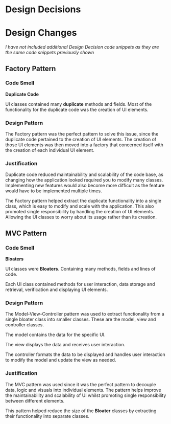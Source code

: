 # Design Decisions

# Design Changes

_I have not included additional Design Decision code snippets as they are the same code snippets previously shown_

## Factory Pattern

### Code Smell

**Duplicate Code**

UI classes contained many **duplicate** methods and fields. Most of the functionality for the duplicate code was the creation of UI elements.

  

### Design Pattern

The Factory pattern was the perfect pattern to solve this issue, since the duplicate code pertained to the creation of UI elements. The creation of those UI elements was then moved into a factory that concerned itself with the creation of each individual UI element.

  

### Justification

Duplicate code reduced maintainability and scalability of the code base, as changing how the application looked required you to modify many classes. Implementing new features would also become more difficult as the feature would have to be implemented multiple times.

The Factory pattern helped extract the duplicate functionality into a single class, which is easy to modify and scale with the application. This also promoted single responsibility by handling the creation of UI elements. Allowing the UI classes to worry about its usage rather than its creation.

  

## MVC Pattern

### Code Smell

**Bloaters**

UI classes were **Bloaters**. Containing many methods, fields and lines of code.

Each UI class contained methods for user interaction, data storage and retrieval, verification and displaying UI elements.

  

### Design Pattern

The Model-View-Controller pattern was used to extract functionality from a single bloater class into smaller classes. These are the model, view and controller classes.

The model contains the data for the specific UI.

The view displays the data and receives user interaction.

The controller formats the data to be displayed and handles user interaction to modify the model and update the view as needed.

  

### Justification

The MVC pattern was used since it was the perfect pattern to decouple data, logic and visuals into individual elements. The pattern helps improve the maintainability and scalability of UI whilst promoting single responsibility between different elements.

This pattern helped reduce the size of the **Bloater** classes by extracting their functionality into separate classes.